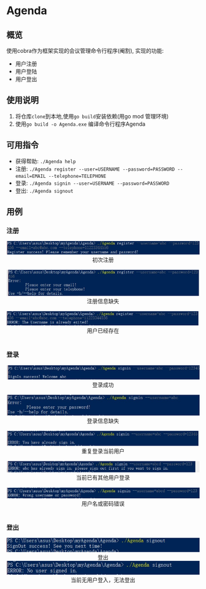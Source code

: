 # Agenda

## 概览
使用cobra作为框架实现的会议管理命令行程序(阉割), 实现的功能:
- 用户注册
- 用户登陆
- 用户登出    
## 使用说明
1. 将仓库`clone`到本地,使用`go build`安装依赖(用go mod 管理环境)
2. 使用`go build -o Agenda.exe` 编译命令行程序Agenda

## 可用指令
  - 获得帮助: `./Agenda help`
  - 注册: `./Agenda register --user=USERNAME --password=PASSWORD --email=EMAIL --telephone=TELEPHONE` 
  - 登录: `./Agenda signin --user=USERNAME --password=PASSWORD`
  - 登出: `./Agenda signout `

## 用例
### 注册

<center><img src="screenshot/register.jpg"/><br>初次注册</center><br>
<center><img src="screenshot/registererr.jpg"/><br>注册信息缺失</center><br>
<center><img src="screenshot/registerexited.jpg"/><br>用户已经存在</center><br>

### 登录
<center><img src="screenshot/signin.jpg"/><br>登录成功</center><br>
<center><img src="screenshot/signinerr.jpg"/><br>登录信息缺失</center><br>
<center><img src="screenshot/signinrepeat.jpg"/><br>重复登录当前用户</center><br>
<center><img src="screenshot/signinrepeat2.jpg"/><br>当前已有其他用户登录</center><br>
<center><img src="screenshot/signinwrong.jpg"/>用户名或密码错误<br></center><br>

### 登出
<center><img src="screenshot/signout.jpg"/>登出</center>
<center><img src="screenshot/signouterr.jpg"/>当前无用户登入，无法登出</center>

